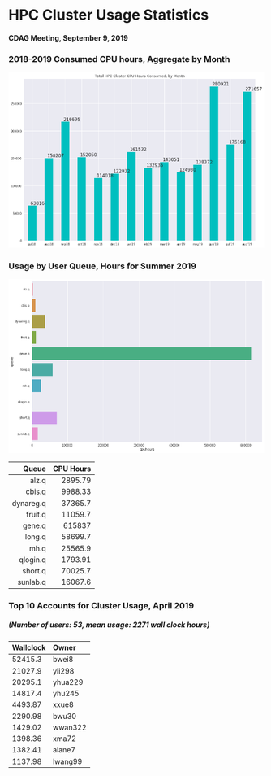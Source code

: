 # HPC Cluster Usage Statistics
####  CDAG Meeting, September 9, 2019

### 2018-2019 Consumed CPU hours, Aggregate by Month
<img src="Images/HPC_Cluster_Usage_Barchart_201909.png">


### Usage by User Queue, Hours for Summer 2019

<img src="Images/HPC_Cluster_queue_usage_201909.png">


Queue | CPU Hours 
---------:|-----------:
alz.q|2895.79
cbis.q|9988.33
dynareg.q|37365.7
fruit.q|11059.7
gene.q|615837
long.q|58699.7
mh.q|25565.9
qlogin.q|1793.91
short.q|70025.7
sunlab.q|16067.6


### Top 10 Accounts for Cluster Usage, April 2019
##### (Number of users: 53, mean usage: 2271 wall clock hours)

Wallclock | Owner
:--------|:--------
52415.3|bwei8
21027.9|yli298
20295.1|yhua229
14817.4|yhu245
4493.87|xxue8
2290.98|bwu30
1429.02|wwan322
1398.36|xma72
1382.41|alane7
1137.98|lwang99
